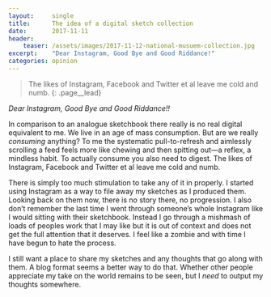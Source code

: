```yaml
---
layout:     single
title:      The idea of a digital sketch collection 
date:       2017-11-11
header:
    teaser: /assets/images/2017-11-12-national-musuem-collection.jpg
excerpt:    "Dear Instagram, Good Bye and Good Riddance!"
categories: opinion
---
```


> The likes of Instagram, Facebook and Twitter et al leave me cold and numb.
{: .page__lead}

*Dear Instagram, Good Bye and Good Riddance!!*

In comparison to an analogue sketchbook there really is no real digital equivalent to me. We live in an age of mass consumption. But are we really *consuming* anything? To me the systematic pull-to-refresh and aimlessly scrolling a feed feels more like chewing and then spitting out—a reflex, a mindless habit. To actually consume you also need to digest. The likes of Instagram, Facebook and Twitter et al leave me cold and numb.

There is simply too much stimulation to take any of it in properly. I started using Instagram as a way to file away my sketches as I produced them. Looking back on them now, there is no story there, no progression. I also don’t remember the last time I went through someone’s whole Instagram like I would sitting with their sketchbook. Instead I go through a mishmash of loads of peoples work that I may like but it is out of context and does not get the full attention that it deserves. I feel like a zombie and with time I have begun to hate the process.

I still want a place to share my sketches and any thoughts that go along with them. A blog format seems a better way to do that. Whether other people appreciate my take on the world remains to be seen, but I *need* to output my thoughts somewhere.


